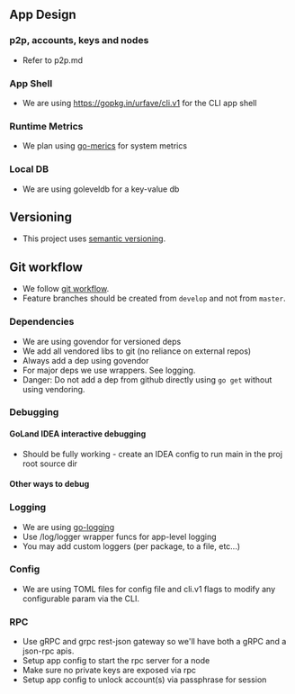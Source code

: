 ## App Design

### p2p, accounts, keys and nodes
- Refer to p2p.md

### App Shell
- We are using https://gopkg.in/urfave/cli.v1 for the CLI app shell

### Runtime Metrics
- We plan using [go-merics](https://github.com/rcrowley/go-metrics) for system metrics

### Local DB
- We are using goleveldb for a key-value db

## Versioning
- This project uses [semantic versioning](http://semver.org/).

## Git workflow
- We follow [git workflow](http://nvie.com/posts/a-successful-git-branching-model/). 
- Feature branches should be created from `develop` and not from `master`.

### Dependencies
- We are using govendor for versioned deps
- We add all vendored libs to git (no reliance on external repos)
- Always add a dep using govendor
- For major deps we use wrappers. See logging.
- Danger: Do not add a dep from github directly using `go get` without using vendoring.

### Debugging

#### GoLand IDEA interactive debugging
- Should be fully working - create an IDEA config to run main in the proj root source dir

#### Other ways to debug

### Logging
- We are using [go-logging](https://github.com/op/go-logging)
- Use /log/logger wrapper funcs for app-level logging
- You may add custom loggers (per package, to a file, etc...)

### Config
- We are using TOML files for config file and cli.v1 flags to modify any configurable param via the CLI.

### RPC
- Use gRPC and grpc rest-json gateway so we'll have both a gRPC and a json-rpc apis.
- Setup app config to start the rpc server for a node
- Make sure no private keys are exposed via rpc
- Setup app config to unlock account(s) via passphrase for session 
